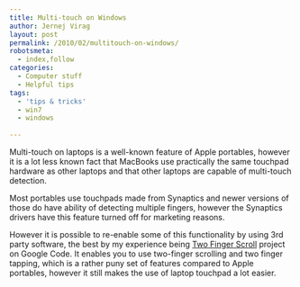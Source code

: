 ```yaml
---
title: Multi-touch on Windows
author: Jernej Virag
layout: post
permalink: /2010/02/multitouch-on-windows/
robotsmeta:
  - index,follow
categories:
  - Computer stuff
  - Helpful tips
tags:
  - 'tips & tricks'
  - win7
  - windows
  
---
```

Multi-touch on laptops is a well-known feature of Apple portables, however it is a lot less known fact that MacBooks use practically the same touchpad hardware as other laptops and that other laptops are capable of multi-touch detection.

Most portables use touchpads made from Synaptics and newer versions of those do have ability of detecting multiple fingers, however the Synaptics drivers have this feature turned off for marketing reasons.

However it is possible to re-enable some of this functionality by using 3rd party software, the best by my experience being [Two Finger Scroll][1] project on Google Code. It enables you to use two-finger scrolling and two finger tapping, which is a rather puny set of features compared to Apple portables, however it still makes the use of laptop touchpad a lot easier.

 [1]: http://code.google.com/p/two-finger-scroll/
